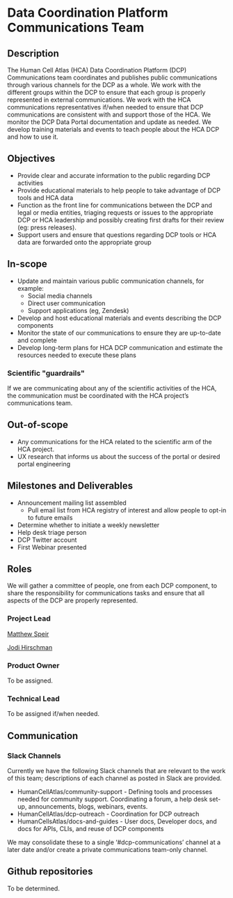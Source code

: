 
# Data Coordination Platform Communications Team


## Description
The Human Cell Atlas (HCA) Data Coordination Platform (DCP) Communications team coordinates and publishes public communications through various channels for the DCP as a whole. We work with the different groups within the DCP to ensure that each group is properly represented in external communications. We work with the HCA communications representatives if/when needed to ensure that DCP communications are consistent with and support those of the HCA. We monitor the DCP Data Portal documentation and update as needed. We develop training materials and events to teach people about the HCA DCP and how to use it.

## Objectives
* Provide clear and accurate information to the public regarding DCP activities
* Provide educational materials to help people to take advantage of DCP tools and HCA data
* Function as the front line for communications between the DCP and legal or media entities, triaging requests or issues to the appropriate DCP or HCA leadership and possibly creating first drafts for their review (eg: press releases).
* Support users and ensure that questions regarding DCP tools or HCA data are forwarded onto the appropriate group

## In-scope
* Update and maintain various public communication channels, for example:
    * Social media channels
    * Direct user communication
    * Support applications (eg, Zendesk)
* Develop and host educational materials  and events describing the DCP components
* Monitor the state of our communications to ensure they are up-to-date and complete
* Develop long-term plans for HCA DCP communication and estimate the resources needed to execute these plans

### Scientific "guardrails"
If we are communicating about any of the scientific activities of the HCA, the communication must be coordinated with the HCA project’s communications team.

## Out-of-scope
* Any communications for the HCA related to the scientific arm of the HCA project. 
* UX research that informs us about the success of the portal or desired portal engineering 

## Milestones and Deliverables
* Announcement mailing list assembled
    * Pull email list from HCA registry of interest and allow people to opt-in to future emails
* Determine whether to initiate a weekly newsletter
* Help desk triage person
* DCP Twitter account
* First Webinar presented

## Roles

We will gather a committee of people, one from each DCP component, to share the responsibility for communications tasks and ensure that all aspects of the DCP are properly represented.

### Project Lead
[Matthew Speir](mailto:mspeir@ucsc.edu)

[Jodi Hirschman](mailto:jhirsch@broadinstitute.org)

### Product Owner
To be assigned.

### Technical Lead
To be assigned if/when needed.

## Communication

### Slack Channels
Currently we have the following Slack channels that are relevant to the work of this team; descriptions of each channel as posted in Slack are provided.
* HumanCellAtlas/community-support - Defining tools and processes needed for community support. Coordinating a forum, a help desk set-up, announcements, blogs, webinars, events.
* HumanCellAtlas/dcp-outreach - Coordination for DCP outreach
* HumanCellsAtlas/docs-and-guides - User docs, Developer docs, and docs for APIs, CLIs, and reuse of DCP components

We may consolidate these to a single ‘#dcp-communications’ channel at a later date and/or create a private communications team-only channel.

## Github repositories
To be determined.
